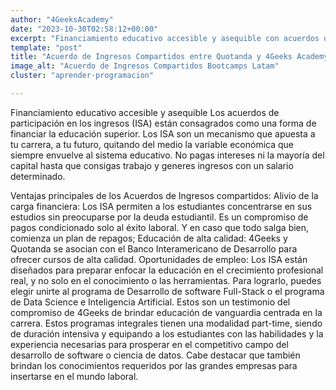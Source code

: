 ```yaml
---
author: "4GeeksAcademy"
date: "2023-10-30T02:58:12+00:00"
excerpt: "Financiamiento educativo accesible y asequible con acuerdos de participación en los ingresos (ISA). Alivio de la carga financiera y educación de alta calidad ofrecida por 4Geeks y Quotanda. Oportunidades de empleo en desarrollo de software y ciencia de datos. Compromiso de brindar educación centrada en la carrera."
template: "post"
title: "Acuerdo de Ingresos Compartidos entre Quotanda y 4Geeks Academy "
image_alt: "Acuerdo de Ingresos Compartidos Bootcamps Latam"
cluster: "aprender-programacion"

---
```



Financiamiento educativo accesible y asequible
Los acuerdos de participación en los ingresos (ISA) están consagrados como una forma de financiar la educación superior. 
Los ISA son un mecanismo que apuesta a tu carrera, a tu futuro, quitando del medio la variable económica que siempre envuelve al sistema educativo. 
No  pagas intereses ni la mayoría del capital hasta que consigas trabajo y generes ingresos con un salario determinado.

Ventajas principales de los Acuerdos de Ingresos compartidos:
Alivio de la carga financiera: Los ISA permiten a los estudiantes concentrarse en sus estudios sin preocuparse por la deuda estudiantil.
Es un compromiso de pagos condicionado solo al éxito laboral. Y en caso que todo salga bien, comienza un plan de repagos;
Educación de alta calidad: 4Geeks y  Quotanda se asocian con el Banco Interamericano de Desarrollo para ofrecer cursos de alta calidad.
Oportunidades de empleo: Los ISA están diseñados para preparar enfocar la educación en el crecimiento profesional real, y no solo en el conocimiento o las herramientas. 
Para lograrlo, puedes elegir unirte al programa de Desarrollo de software Full-Stack o el programa de Data Science e Inteligencia Artificial. 
Estos son un testimonio del compromiso de 4Geeks de brindar educación de vanguardia centrada en la carrera. 
Estos programas integrales tienen una modalidad part-time, siendo de duración intensiva y equipando a los estudiantes con las habilidades y la experiencia necesarias para prosperar en el competitivo campo del desarrollo de software o ciencia de datos. 
Cabe destacar que también brindan los conocimientos requeridos por las grandes empresas para insertarse en el mundo laboral.

